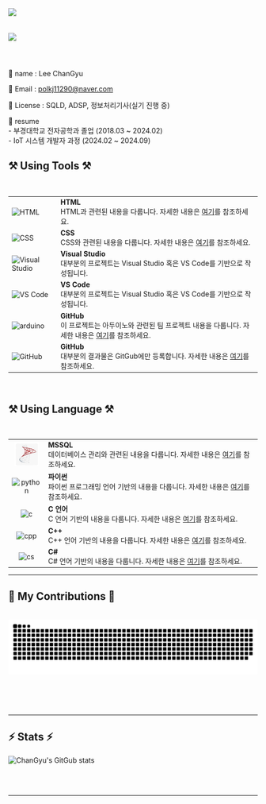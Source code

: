 <img align="left" src="https://visitor-badge.laobi.icu/badge?page_id=c9yu.c9yu" />

<h1>
    <img src="https://capsule-render.vercel.app/api?type=cylinder&color=314259&height=170&section=header&text=Hi%20There!%20%20I'm%20ChanGyu&fontSize=19&fontColor=FFFFFF" />
</h1>

<br/>

<div align="left">
 
 🔭 name : Lee ChanGyu
 
 🌱 Email : polkj11290@naver.com

 :memo: License : SQLD, ADSP, 정보처리기사(실기 진행 중)

 🎢 resume<br>- 부경대학교 전자공학과 졸업 (2018.03 ~ 2024.02)<br>- IoT 시스템 개발자 과정 (2024.02 ~ 2024.09)

<h2 align="left">⚒️ Using Tools ⚒️</h2>
<br/>
<table>
  <tr>
    <td align="center">
        <div align="left">
          <img src="https://skillicons.dev/icons?i=html" alt="HTML">
        </div>
    </td>
    <td>
      <b>HTML</b><br>
      HTML과 관련된 내용을 다룹니다. 자세한 내용은 <a href="https://github.com/c9yu/basic-aspnet-2024">여기</a>를 참조하세요.
    </td>
  </tr>
  <tr>
    <td align="center">
        <div align="left">
          <img src="https://skillicons.dev/icons?i=css" alt="CSS">
        </div>
    </td>
    <td>
      <b>CSS</b><br>
      CSS와 관련된 내용을 다룹니다. 자세한 내용은 <a href="">여기</a>를 참조하세요.
    </td>
  </tr>
  <tr>
    <td align="center">
        <div align="left">
          <img src="https://skillicons.dev/icons?i=visualstudio" alt="Visual Studio">
        </div>
    </td>
    <td>
      <b>Visual Studio</b><br>
      대부분의 프로젝트는 Visual Studio 혹은 VS Code를 기반으로 작성됩니다.
    </td>
  </tr>
  <tr>
    <td align="center">
        <div align="left">
          <img src="https://skillicons.dev/icons?i=vscode" alt="VS Code">
        </div>
    </td>
    <td>
      <b>VS Code</b><br>
      대부분의 프로젝트는 Visual Studio 혹은 VS Code를 기반으로 작성됩니다.
    </td>
  </tr>
    <tr>
    <td align="center">
        <div align="left">
          <img src="https://skillicons.dev/icons?i=arduino" alt="arduino">
        </div>
    </td>
    <td>
      <b>GitHub</b><br>
      이 프로젝트는 아두이노와 관련된 팀 프로젝트 내용을 다룹니다. 자세한 내용은 <a href="https://github.com/smart-recycling-factory/Smart-Factory">여기</a>를 참조하세요.
    </td>
  </tr>
  <tr>
    <td align="center">
        <div align="left">
          <img src="https://skillicons.dev/icons?i=github" alt="GitHub">
        </div>
    </td>
    <td>
      <b>GitHub</b><br>
      대부분의 결과물은 GitGub에만 등록합니다. 자세한 내용은 <a href="https://github.com/c9yu?tab=repositories">여기</a>를 참조하세요.
    </td>
  </tr>
</table>


<br/>

<h2 align="left">⚒️ Using Language ⚒️</h2>
<br/>
<table>
  <tr>
    <td align="center">
        <img src="https://raw.githubusercontent.com/c9yu/basic-database-2024/main/imamges/db012.png" width="48" height="48" alt="MSSQL">
    </td>
    <td>
      <b>MSSQL</b><br>
      데이터베이스 관리와 관련된 내용을 다룹니다. 자세한 내용은 <a href="https://github.com/c9yu/basic-database-2024">여기</a>를 참조하세요.
    </td>
  </tr>
  <tr>
    <td align="center">
        <img src="https://skillicons.dev/icons?i=python" alt="python">
    </td>
    <td>
      <b>파이썬</b><br>
      파이썬 프로그래밍 언어 기반의 내용을 다룹니다. 자세한 내용은 <a href="https://github.com/c9yu/basic-python-2024">여기</a>를 참조하세요.
    </td>
  </tr>
  <tr>
    <td align="center">
        <img src="https://skillicons.dev/icons?i=c" alt="c">
    </td>
    <td>
      <b>C 언어</b><br>
      C 언어 기반의 내용을 다룹니다. 자세한 내용은 <a href="https://github.com/c9yu/basic-TCP-IP-2024/tree/main/rpi">여기</a>를 참조하세요.
    </td>
  </tr>
  <tr>
    <td align="center">
        <img src="https://skillicons.dev/icons?i=cpp" alt="cpp">
    </td>
    <td>
      <b>C++</b><br>
      C++ 언어 기반의 내용을 다룹니다. 자세한 내용은 <a href="https://github.com/c9yu/basic-cpp-2024">여기</a>를 참조하세요.
    </td>
  </tr>
  <tr>
    <td align="center">
        <img src="https://skillicons.dev/icons?i=cs" alt="cs">
    </td>
    <td>
      <b>C#</b><br>
      C# 언어 기반의 내용을 다룹니다. 자세한 내용은 <a href="https://github.com/c9yu/basic-csharp-2024">여기</a>를 참조하세요.
    </td>
  </tr>
</table>

<hr/>

<div align="left">
  <h2>🐍 My Contributions 🐍</h2>
  <br>
  <img src="https://raw.githubusercontent.com/Platane/snk/output/github-contribution-grid-snake.svg" />
  
  <br/><br/><br/>
</div>

<hr/>

<h2 align="left">⚡ Stats ⚡</h2>

![ChanGyu's GitGub stats](https://github-readme-stats.vercel.app/api?username=c9yu&show_icons=true&theme=transparent)

<br/><br/>

<hr/>

<br/>
